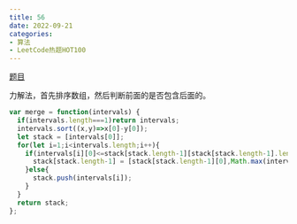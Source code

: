 ```yaml
---
title: 56
date: 2022-09-21
categories: 
- 算法
- LeetCode热题HOT100
---
```


[题目](https://leetcode.cn/problems/merge-intervals/)

力解法，首先排序数组，然后判断前面的是否包含后面的。
```js
var merge = function(intervals) {
  if(intervals.length===1)return intervals;
  intervals.sort((x,y)=>x[0]-y[0]);
  let stack = [intervals[0]];
  for(let i=1;i<intervals.length;i++){
    if(intervals[i][0]<=stack[stack.length-1][stack[stack.length-1].length-1]){
      stack[stack.length-1] = [stack[stack.length-1][0],Math.max(intervals[i][intervals[i].length-1],stack[stack.length-1][stack[stack.length-1].length-1])];
    }else{
      stack.push(intervals[i]);
    }
  }
  return stack;
};
```